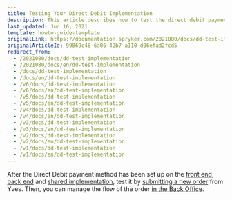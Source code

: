 ```yaml
---
title: Testing Your Direct Debit Implementation
description: This article describes how to test the direct debit payment implementation.
last_updated: Jun 16, 2021
template: howto-guide-template
originalLink: https://documentation.spryker.com/2021080/docs/dd-test-implementation
originalArticleId: 99869c48-6a06-42b7-a110-d06efad2fcd5
redirect_from:
  - /2021080/docs/dd-test-implementation
  - /2021080/docs/en/dd-test-implementation
  - /docs/dd-test-implementation
  - /docs/en/dd-test-implementation
  - /v6/docs/dd-test-implementation
  - /v6/docs/en/dd-test-implementation
  - /v5/docs/dd-test-implementation
  - /v5/docs/en/dd-test-implementation
  - /v4/docs/dd-test-implementation
  - /v4/docs/en/dd-test-implementation
  - /v3/docs/dd-test-implementation
  - /v3/docs/en/dd-test-implementation
  - /v2/docs/dd-test-implementation
  - /v2/docs/en/dd-test-implementation
  - /v1/docs/dd-test-implementation
  - /v1/docs/en/dd-test-implementation
---
```


After the Direct Debit payment method has been set up on the [front end](/docs/scos/dev/back-end-development/data-manipulation/payment-methods/direct-debit-example-implementation/implementation-of-direct-debit-in-yves.html), [back end](/docs/scos/dev/back-end-development/data-manipulation/payment-methods/direct-debit-example-implementation/implementation-of-direct-debit-in-zed.html) and [shared implementation](/docs/scos/dev/back-end-development/data-manipulation/payment-methods/direct-debit-example-implementation/implementation-of-direct-debit-in-the-shared-layer.html), test it by [submitting a new order](/docs/scos/user/features/checkout-feature-overview/multi-step-checkout-overview.html) from Yves. Then, you can manage the flow of the order [in the Back Office](/docs/scos/user/back-office-user-guides/sales/orders/changing-the-state-of-order-items.html).

